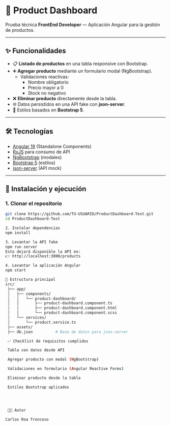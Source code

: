 # 🛒 Product Dashboard

Prueba técnica **FrontEnd Developer** — Aplicación Angular para la gestión de productos.

---

## ✨ Funcionalidades

- 📋 **Listado de productos** en una tabla responsive con Bootstrap.
- ➕ **Agregar producto** mediante un formulario modal (NgBootstrap).
  - Validaciones reactivas:  
    - Nombre obligatorio  
    - Precio mayor a 0  
    - Stock no negativo
- ❌ **Eliminar producto** directamente desde la tabla.
- 🌐 Datos persistidos en una API fake con **json-server**.
- 🎨 Estilos basados en **Bootstrap 5**.

---

## 🛠️ Tecnologías

- [Angular 19](https://angular.dev) (Standalone Components)
- [RxJS](https://rxjs.dev/) para consumo de API
- [NgBootstrap](https://ng-bootstrap.github.io) (modales)
- [Bootstrap 5](https://getbootstrap.com) (estilos)
- [json-server](https://github.com/typicode/json-server) (API mock)

---

## 🚀 Instalación y ejecución

### 1. Clonar el repositorio
```bash
git clone https://github.com/TU-USUARIO/ProductDashboard-Test.git
cd ProductDashboard-Test

2. Instalar dependencias
npm install

3. Levantar la API fake
npm run server
Esto dejará disponible la API en:
👉 http://localhost:3000/products

4. Levantar la aplicación Angular
npm start

📂 Estructura principal
src/
 ├── app/
 │   ├── components/
 │   │   └── product-dashboard/
 │   │       ├── product-dashboard.component.ts
 │   │       ├── product-dashboard.component.html
 │   │       └── product-dashboard.component.scss
 │   └── services/
 │       └── product.service.ts
 ├── assets/
 ├── db.json          # Base de datos para json-server

 ✅ Checklist de requisitos cumplidos

 Tabla con datos desde API

 Agregar producto con modal (NgBootstrap)

 Validaciones en formulario (Angular Reactive Forms)

 Eliminar producto desde la tabla

 Estilos Bootstrap aplicados


 

 👨‍💻 Autor

Carlos Roa Troncoso